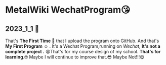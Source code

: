 # MetalWiki WechatProgram😘

## 2023_1_1 🤗

That's **The First Time** 🥺 that I upload the program onto GitHub. And that's **My First Program** ☺️ . It's a Wechat Program,running on *Wechat*, **It's not a complete project .** 😩That's for my course design of my school. **That's for learning**.🤓 Maybe I will continue to improve that.😎 Maybe Not!!!😋
